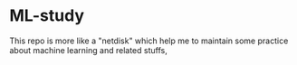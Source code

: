 # ML-study

This repo is more like a "netdisk" which help me to maintain some practice about machine learning and related stuffs,